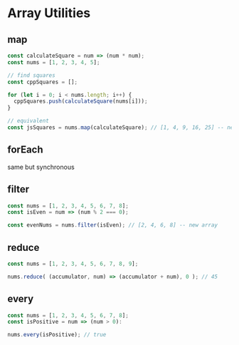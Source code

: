 # Array Utilities

## map
```javascript
const calculateSquare = num => (num * num);
const nums = [1, 2, 3, 4, 5];

// find squares
const cppSquares = [];

for (let i = 0; i < nums.length; i++) {
  cppSquares.push(calculateSquare(nums[i]));
}

// equivalent
const jsSquares = nums.map(calculateSquare); // [1, 4, 9, 16, 25] -- new array
```

## forEach
same but synchronous

## filter
```javascript
const nums = [1, 2, 3, 4, 5, 6, 7, 8];
const isEven = num => (num % 2 === 0);

const evenNums = nums.filter(isEven); // [2, 4, 6, 8] -- new array
```

## reduce
```javascript
const nums = [1, 2, 3, 4, 5, 6, 7, 8, 9];

nums.reduce( (accumulator, num) => (accumulator + num), 0 ); // 45
```

## every
```javascript
const nums = [1, 2, 3, 4, 5, 6, 7, 8];
const isPositive = num => (num > 0):

nums.every(isPositive); // true
```
